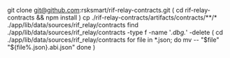 git clone git@github.com:rsksmart/rif-relay-contracts.git
(
    cd rif-relay-contracts && npm install
)
cp ./rif-relay-contracts/artifacts/contracts/**/* ./app/lib/data/sources/rif_relay/contracts
find ./app/lib/data/sources/rif_relay/contracts -type f -name '*.dbg.*' -delete
(
    cd ./app/lib/data/sources/rif_relay/contracts
for file in *.json; do 
    mv -- "$file" "${file%.json}.abi.json"
done
)